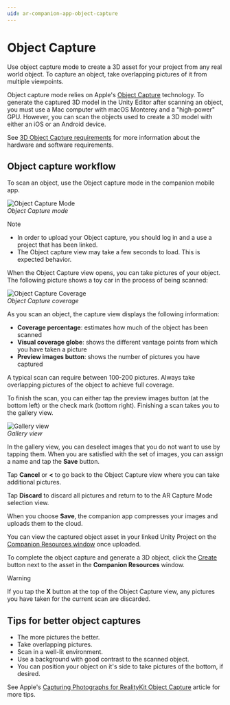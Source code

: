 ```yaml
---
uid: ar-companion-app-object-capture
---
```


# Object Capture

Use object capture mode to create a 3D asset for your project from any real world object. To capture an object, take overlapping pictures of it from multiple viewpoints.

Object capture mode relies on Apple's [Object Capture](https://developer.apple.com/augmented-reality/object-capture/) technology. To generate the captured 3D model in the Unity Editor after scanning an object, you must use a Mac computer with macOS Monterey and a "high-power" GPU. However, you can scan the objects used to create a 3D model with either an iOS or an Android device. 

See [3D Object Capture requirements](index.md#3d-object-capture-requirements) for more information about the hardware and software requirements.

## Object capture workflow

To scan an object, use the Object capture mode in the companion mobile app.

![Object Capture Mode](images/object-capture/object-capture-mode.png)<br/>*Object Capture mode*

> [!NOTE]
> * In order to upload your Object capture, you should log in and a use a project that has been linked.
> * The Object capture view may take a few seconds to load. This is expected behavior.

When the Object Capture view opens, you can take pictures of your object. The following picture shows a toy car in the process of being scanned:

![Object Capture Coverage](images/object-capture/object-capture-coverage.png)<br/>*Object Capture coverage*

As you scan an object, the capture view displays the following information:

* **Coverage percentage**: estimates how much of the object has been scanned 
* **Visual coverage globe**: shows the different vantage points from which you have taken a picture
* **Preview images button**: shows the number of pictures you have captured

A typical scan can require between 100-200 pictures. Always take overlapping pictures of the object to achieve full coverage.

To finish the scan, you can either tap the preview images button (at the bottom left) or the check mark (bottom right).  Finishing a scan takes you to the gallery view.

![Gallery view](images/object-capture/gallery-selection.png)<br/>*Gallery view*

In the gallery view, you can deselect images that you do not want to use by tapping them. When you are satisfied with the set of images, you can assign a name and tap the **Save** button. 

Tap **Cancel** or **<** to go back to the Object Capture view where you can take additional pictures.

Tap **Discard** to discard all pictures and return to to the AR Capture Mode selection view.

When you choose **Save**, the companion app compresses your images and uploads them to the cloud. 

You can view the captured object asset in your linked Unity Project on the [Companion Resources window](companion-resource-manager.md) once uploaded.

To complete the object capture and generate a 3D object, click the [Create](companion-resource-manager.md#create) button next to the asset in the **Companion Resources** window. 

> [!WARNING]
> If you tap the **X** button at the top of the Object Capture view, any pictures you have taken for the current scan are discarded.

## Tips for better object captures

* The more pictures the better.
* Take overlapping pictures.
* Scan in a well-lit environment.
* Use a background with good contrast to the scanned object.
* You can position your object on it's side to take pictures of the bottom, if desired. 

See Apple's [Capturing Photographs for RealityKit Object Capture](https://developer.apple.com/documentation/realitykit/capturing_photographs_for_realitykit_object_capture) article for more tips.
